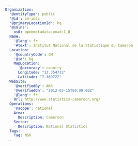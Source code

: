 ```yaml
---
Organization:
  '@entityType': public
  '@id': cm-insc
  '@primaryLocationId': hq
  '@xmlns':
    ns0: openmetadata:omad:1_0
  Name:
    '@lang': fr
    '#text': Institut National de la Statistique du Cameron
  Location:
    '@countryCode': CM
    '@id': hq
    MapLocation:
      '@accuracy': country
      Longitude: "12.354722"
      Latitude: "7.369722"
  WebSite:
    '@verifiedBy': AKR
    '@verifiedOn': "2012-03-15T00:00:00Z"
    '@lang': fr
    Url: http://www.statistics-cameroon.org/
  Operations:
    '@scope': national
    Area:
      Description: Cameroon
    Sector:
      Description: National Statistics
  Tags:
    Tag: NSO
...
```

